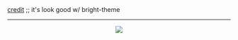 <div>
    <a href="https://www.tumblr.com/beep-bul/179421754768">credit</a> ;; it's look good w/ bright-theme
</div>

***
<p align="center">
  <img src="https://64.media.tumblr.com/d389b0b0ba06c725a3016b437a9d8eb8/tumblr_inline_ph5ypmwLvm1s5f7c1_1280.pnj" />
</p>
